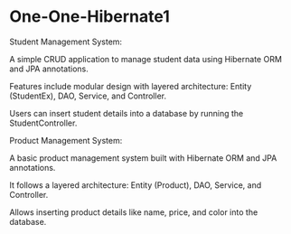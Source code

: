 # One-One-Hibernate1

Student Management System:

A simple CRUD application to manage student data using Hibernate ORM and JPA annotations.

Features include modular design with layered architecture: Entity (StudentEx), DAO, Service, and Controller. 

Users can insert student details into a database by running the StudentController. 


Product Management System:

A basic product management system built with Hibernate ORM and JPA annotations.

It follows a layered architecture: Entity (Product), DAO, Service, and Controller. 

Allows inserting product details like name, price, and color into the database. 






